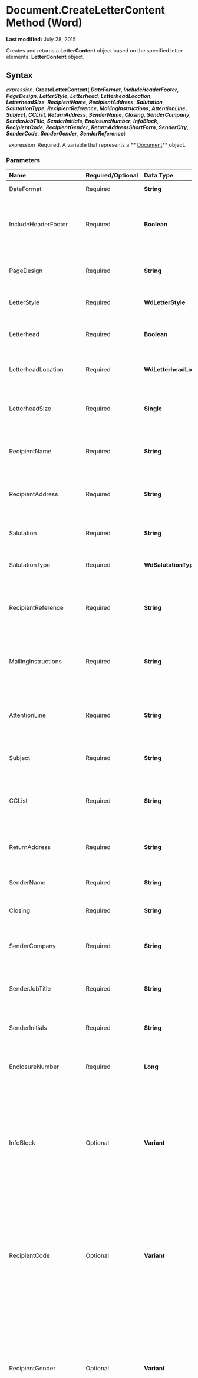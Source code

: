 
# Document.CreateLetterContent Method (Word)

 **Last modified:** July 28, 2015

Creates and returns a  **LetterContent** object based on the specified letter elements. **LetterContent** object.

## Syntax

 _expression_. **CreateLetterContent**( **_DateFormat_**,  **_IncludeHeaderFooter_**,  **_PageDesign_**,  **_LetterStyle_**,  **_Letterhead_**,  **_LetterheadLocation_**,  **_LetterheadSize_**,  **_RecipientName_**,  **_RecipientAddress_**,  **_Salutation_**,  **_SalutationType_**,  **_RecipientReference_**,  **_MailingInstructions_**,  **_AttentionLine_**,  **_Subject_**,  **_CCList_**,  **_ReturnAddress_**,  **_SenderName_**,  **_Closing_**,  **_SenderCompany_**,  **_SenderJobTitle_**,  **_SenderInitials_**,  **_EnclosureNumber_**,  **_InfoBlock_**,  **_RecipientCode_**,  **_RecipientGender_**,  **_ReturnAddressShortForm_**,  **_SenderCity_**,  **_SenderCode_**,  **_SenderGender_**,  **_SenderReference_**)

 _expression_Required. A variable that represents a  ** [Document](8d83487a-2345-a036-a916-971c9db5b7fb.md)** object.


### Parameters



|**Name**|**Required/Optional**|**Data Type**|**Description**|
|:-----|:-----|:-----|:-----|
|DateFormat|Required| **String**|The date for the letter.|
|IncludeHeaderFooter|Required| **Boolean**| **True** to include the header and footer from the page design template.|
|PageDesign|Required| **String**|The name of the template attached to the document.|
|LetterStyle|Required| **WdLetterStyle**|The document layout.|
|Letterhead|Required| **Boolean**| **True** to reserve space for a preprinted letterhead.|
|LetterheadLocation|Required| **WdLetterheadLocation**|The location of the preprinted letterhead.|
|LetterheadSize|Required| **Single**|The amount of space (in points) to be reserved for a preprinted letterhead.|
|RecipientName|Required| **String**|The name of the person who'll be receiving the letter.|
|RecipientAddress|Required| **String**|The mailing address of the person who'll be receiving the letter.|
|Salutation|Required| **String**|The salutation text for the letter.|
|SalutationType|Required| **WdSalutationType**|The salutation type for the letter.|
|RecipientReference|Required| **String**|The reference line text for the letter (for example, "In reply to:").|
|MailingInstructions|Required| **String**|The mailing instruction text for the letter (for example, "Certified Mail").|
|AttentionLine|Required| **String**|The attention line text for the letter (for example, "Attention:").|
|Subject|Required| **String**|The subject text for the specified letter.|
|CCList|Required| **String**|The names of the carbon copy (CC) recipients for the letter.|
|ReturnAddress|Required| **String**|The text of the return mailing address for the letter.|
|SenderName|Required| **String**|The name of the person sending the letter.|
|Closing|Required| **String**|The closing text for the letter.|
|SenderCompany|Required| **String**|The company name of the person creating the letter.|
|SenderJobTitle|Required| **String**|The job title of the person creating the letter.|
|SenderInitials|Required| **String**|The initials of the person creating the letter.|
|EnclosureNumber|Required| **Long**|The number of enclosures for the letter.|
|InfoBlock|Optional| **Variant**|This argument may not be available to you, depending on the language support (U.S. English, for example) that you've selected or installed.|
|RecipientCode|Optional| **Variant**|This argument may not be available to you, depending on the language support (U.S. English, for example) that you've selected or installed.|
|RecipientGender|Optional| **Variant**|This argument may not be available to you, depending on the language support (U.S. English, for example) that you've selected or installed.|
|ReturnAddressShortForm|Optional| **Variant**|This argument may not be available to you, depending on the language support (U.S. English, for example) that you've selected or installed.|
|SenderCity|Optional| **Variant**|This argument may not be available to you, depending on the language support (U.S. English, for example) that you've selected or installed.|
|SenderCode|Optional| **Variant**|This argument may not be available to you, depending on the language support (U.S. English, for example) that you've selected or installed.|
|SenderGender|Optional| **Variant**|This argument may not be available to you, depending on the language support (U.S. English, for example) that you've selected or installed.|
|SenderReference|Optional| **Variant**|This argument may not be available to you, depending on the language support (U.S. English, for example) that you've selected or installed.|

### Return Value

LetterContent


## Example

The following example uses the  **CreateLetterContent** method to create a new **LetterContent** object in the active document and then uses this object with the **RunLetterWizard** method.


```
Set myLetter = ActiveDocument _ 
 .CreateLetterContent(DateFormat:="July 31, 1996", _ 
 IncludeHeaderFooter:=False, PageDesign:="", _ 
 LetterStyle:=wdFullBlock, Letterhead:=True, _ 
 LetterheadLocation:=wdLetterTop, _ 
 LetterheadSize:=InchesToPoints(1.5), _ 
 RecipientName:="Dave Edson", _ 
 RecipientAddress:="436 SE Main St." &amp; vbCr _ 
 &amp; "Bellevue, WA 98004", _ 
 Salutation:="Dear Dave,", _ 
 SalutationType:=wdSalutationInformal, _ 
 RecipientReference:="", MailingInstructions:="", _ 
 AttentionLine:="", Subject:="End of year report", _ 
 CCList:="", ReturnAddress:="", _ 
 SenderName:="", Closing:="Sincerely yours,", _ 
 SenderCompany:="", SenderJobTitle:="", _ 
 SenderInitials:="", EnclosureNumber:=0) 
ActiveDocument.RunLetterWizard LetterContent:=myLetter
```


## See also


#### Concepts


 [Document Object](8d83487a-2345-a036-a916-971c9db5b7fb.md)
#### Other resources


 [Document Object Members](fc9ab457-0888-f917-3d52-387168ac23b9.md)
